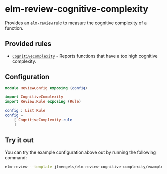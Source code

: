 # elm-review-cognitive-complexity

Provides an [`elm-review`](https://package.elm-lang.org/packages/jfmengels/elm-review/latest/) rule to measure the cognitive complexity of a function.


## Provided rules

- [`CognitiveComplexity`](https://package.elm-lang.org/packages/jfmengels/elm-review-cognitive-complexity/1.0.0/CognitiveComplexity) - Reports functions that have a too high cognitive complexity.


## Configuration

```elm
module ReviewConfig exposing (config)

import CognitiveComplexity
import Review.Rule exposing (Rule)

config : List Rule
config =
    [ CognitiveComplexity.rule
    ]
```


## Try it out

You can try the example configuration above out by running the following command:

```bash
elm-review --template jfmengels/elm-review-cognitive-complexity/example
```
